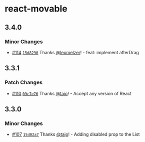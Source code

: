 # react-movable

## 3.4.0

### Minor Changes

- [#114](https://github.com/tajo/react-movable/pull/114) [`15d8290`](https://github.com/tajo/react-movable/commit/15d8290ad79b45ce53bda4fb49c729a9ed7d88e4) Thanks [@leomelzer](https://github.com/leomelzer)! - feat: implement afterDrag

## 3.3.1

### Patch Changes

- [#110](https://github.com/tajo/react-movable/pull/110) [`09c7e76`](https://github.com/tajo/react-movable/commit/09c7e76cda3e7f563859e722d2a2fa324ddcb25f) Thanks [@tajo](https://github.com/tajo)! - Accept any version of React

## 3.3.0

### Minor Changes

- [#107](https://github.com/tajo/react-movable/pull/107) [`15d02a7`](https://github.com/tajo/react-movable/commit/15d02a7485d0f1c42b5067b99c603ca0327b43ab) Thanks [@tajo](https://github.com/tajo)! - Adding disabled prop to the List
